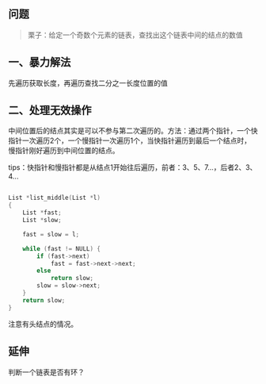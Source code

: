 ## 问题

> 栗子：给定一个奇数个元素的链表，查找出这个链表中间的结点的数值

## 一、暴力解法

先遍历获取长度，再遍历查找二分之一长度位置的值

## 二、处理无效操作

中间位置后的结点其实是可以不参与第二次遍历的。方法：通过两个指针，一个快指针一次遍历2个，一个慢指针一次遍历1个，当快指针遍历到最后一个结点时，慢指针刚好遍历到中间位置的结点。

tips：快指针和慢指针都是从结点1开始往后遍历，前者：3、5、7...，后者2、3、4...

```c

List *list_middle(List *l)
{
    List *fast;
    List *slow;

    fast = slow = l;

    while (fast != NULL) {
        if (fast->next)
            fast = fast->next->next;
        else
            return slow;
        slow = slow->next;
    }
    return slow;
}

```

注意有头结点的情况。

## 延伸

判断一个链表是否有环？
